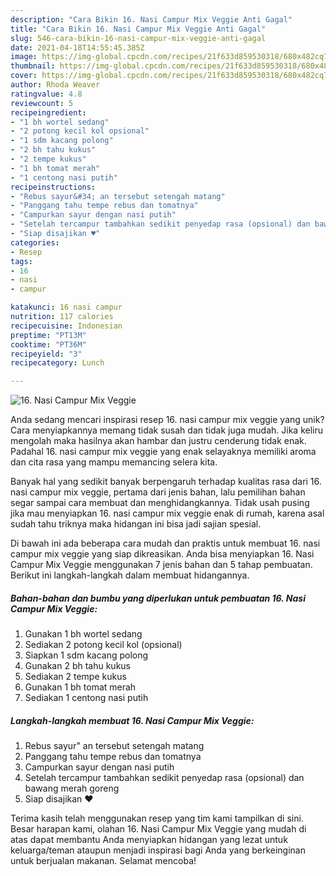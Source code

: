 ```yaml
---
description: "Cara Bikin 16. Nasi Campur Mix Veggie Anti Gagal"
title: "Cara Bikin 16. Nasi Campur Mix Veggie Anti Gagal"
slug: 546-cara-bikin-16-nasi-campur-mix-veggie-anti-gagal
date: 2021-04-18T14:55:45.385Z
image: https://img-global.cpcdn.com/recipes/21f633d859530318/680x482cq70/16-nasi-campur-mix-veggie-foto-resep-utama.jpg
thumbnail: https://img-global.cpcdn.com/recipes/21f633d859530318/680x482cq70/16-nasi-campur-mix-veggie-foto-resep-utama.jpg
cover: https://img-global.cpcdn.com/recipes/21f633d859530318/680x482cq70/16-nasi-campur-mix-veggie-foto-resep-utama.jpg
author: Rhoda Weaver
ratingvalue: 4.8
reviewcount: 5
recipeingredient:
- "1 bh wortel sedang"
- "2 potong kecil kol opsional"
- "1 sdm kacang polong"
- "2 bh tahu kukus"
- "2 tempe kukus"
- "1 bh tomat merah"
- "1 centong nasi putih"
recipeinstructions:
- "Rebus sayur&#34; an tersebut setengah matang"
- "Panggang tahu tempe rebus dan tomatnya"
- "Campurkan sayur dengan nasi putih"
- "Setelah tercampur tambahkan sedikit penyedap rasa (opsional) dan bawang merah goreng"
- "Siap disajikan ♥️"
categories:
- Resep
tags:
- 16
- nasi
- campur

katakunci: 16 nasi campur 
nutrition: 117 calories
recipecuisine: Indonesian
preptime: "PT13M"
cooktime: "PT36M"
recipeyield: "3"
recipecategory: Lunch

---
```



![16. Nasi Campur Mix Veggie](https://img-global.cpcdn.com/recipes/21f633d859530318/680x482cq70/16-nasi-campur-mix-veggie-foto-resep-utama.jpg)

Anda sedang mencari inspirasi resep 16. nasi campur mix veggie yang unik? Cara menyiapkannya memang tidak susah dan tidak juga mudah. Jika keliru mengolah maka hasilnya akan hambar dan justru cenderung tidak enak. Padahal 16. nasi campur mix veggie yang enak selayaknya memiliki aroma dan cita rasa yang mampu memancing selera kita.



Banyak hal yang sedikit banyak berpengaruh terhadap kualitas rasa dari 16. nasi campur mix veggie, pertama dari jenis bahan, lalu pemilihan bahan segar sampai cara membuat dan menghidangkannya. Tidak usah pusing jika mau menyiapkan 16. nasi campur mix veggie enak di rumah, karena asal sudah tahu triknya maka hidangan ini bisa jadi sajian spesial.


Di bawah ini ada beberapa cara mudah dan praktis untuk membuat 16. nasi campur mix veggie yang siap dikreasikan. Anda bisa menyiapkan 16. Nasi Campur Mix Veggie menggunakan 7 jenis bahan dan 5 tahap pembuatan. Berikut ini langkah-langkah dalam membuat hidangannya.

<!--inarticleads1-->

##### Bahan-bahan dan bumbu yang diperlukan untuk pembuatan 16. Nasi Campur Mix Veggie:

1. Gunakan 1 bh wortel sedang
1. Sediakan 2 potong kecil kol (opsional)
1. Siapkan 1 sdm kacang polong
1. Gunakan 2 bh tahu kukus
1. Sediakan 2 tempe kukus
1. Gunakan 1 bh tomat merah
1. Sediakan 1 centong nasi putih




<!--inarticleads2-->

##### Langkah-langkah membuat 16. Nasi Campur Mix Veggie:

1. Rebus sayur&#34; an tersebut setengah matang
1. Panggang tahu tempe rebus dan tomatnya
1. Campurkan sayur dengan nasi putih
1. Setelah tercampur tambahkan sedikit penyedap rasa (opsional) dan bawang merah goreng
1. Siap disajikan ♥️




Terima kasih telah menggunakan resep yang tim kami tampilkan di sini. Besar harapan kami, olahan 16. Nasi Campur Mix Veggie yang mudah di atas dapat membantu Anda menyiapkan hidangan yang lezat untuk keluarga/teman ataupun menjadi inspirasi bagi Anda yang berkeinginan untuk berjualan makanan. Selamat mencoba!
